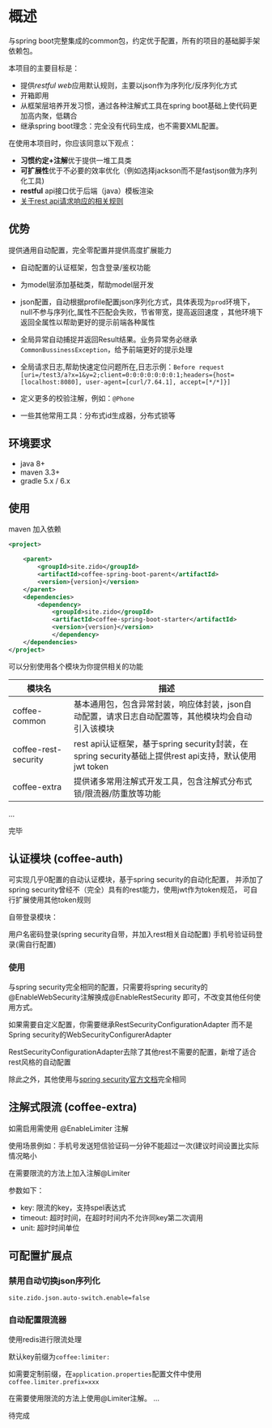 # 概述

与spring boot完整集成的common包，约定优于配置，所有的项目的基础脚手架依赖包。

本项目的主要目标是：

* 提供*restful web*应用默认规则，主要以json作为序列化/反序列化方式
* 开箱即用
* 从框架层培养开发习惯，通过各种注解式工具在spring boot基础上使代码更加高内聚，低耦合
* 继承spring boot理念：完全没有代码生成，也不需要XML配置。

在使用本项目时，你应该同意以下观点：

* **习惯约定+注解**优于提供一堆工具类
* **可扩展性**优于不必要的效率优化（例如选择jackson而不是fastjson做为序列化工具)
* **restful** api接口优于后端（java）模板渲染
* [关于rest api请求响应的相关规则](./docs/rest.md)

## 优势

提供通用自动配置，完全零配置并提供高度扩展能力

* 自动配置的认证框架，包含登录/鉴权功能

* 为model层添加基础类，帮助model层开发

* json配置，自动根据profile配置json序列化方式，具体表现为`prod`环境下，null不参与序列化,属性不匹配会失败，节省带宽，提高返回速度
，其他环境下返回全属性以帮助更好的提示前端各种属性

* 全局异常自动捕捉并返回Result结果。业务异常务必继承`CommonBussinessException`，给予前端更好的提示处理

* 全局请求日志,帮助快速定位问题所在,日志示例：`Before request [uri=/test3/a?x=1&y=2;client=0:0:0:0:0:0:0:1;headers={host=[localhost:8080], user-agent=[curl/7.64.1], accept=[*/*]}]`

* 定义更多的校验注解，例如：`@Phone`

* 一些其他常用工具：分布式id生成器，分布式锁等

## 环境要求

* java 8+
* maven 3.3+
* gradle 5.x / 6.x

## 使用

maven 加入依赖

```xml
<project>

    <parent>
        <groupId>site.zido</groupId>
        <artifactId>coffee-spring-boot-parent</artifactId>
        <version>{version}</version>
    </parent>
    <dependencies>
        <dependency>
            <groupId>site.zido</groupId>
            <artifactId>coffee-spring-boot-starter</artifactId>
            <version>{version}</version>
            </dependency>
    </dependencies>
</project>

```

可以分别使用各个模块为你提供相关的功能

| 模块名               | 描述                                                                                                  |
| -------------------- | ----------------------------------------------------------------------------------------------------- |
| coffee-common        | 基本通用包，包含异常封装，响应体封装，json自动配置，请求日志自动配置等，其他模块均会自动引入该模块    |
| coffee-rest-security | rest api认证框架，基于spring security封装，在spring security基础上提供rest api支持，默认使用jwt token |
| coffee-extra         | 提供诸多常用注解式开发工具，包含注解式分布式锁/限流器/防重放等功能                                    |

...

完毕

## 认证模块 (coffee-auth)

可实现几乎0配置的自动认证模块，基于spring security的自动化配置，
并添加了spring security曾经不（完全）具有的rest能力，使用jwt作为token规范，
可自行扩展使用其他token规则

自带登录模块：

用户名密码登录(spring security自带，并加入rest相关自动配置)
手机号验证码登录(需自行配置)

### 使用

与spring security完全相同的配置，只需要将spring security的@EnableWebSecurity注解换成@EnableRestSecurity
即可，不改变其他任何使用方式。

如果需要自定义配置，你需要继承RestSecurityConfigurationAdapter
而不是Spring security的WebSecurityConfigurerAdapter

RestSecurityConfigurationAdapter去除了其他rest不需要的配置，新增了适合rest风格的自动配置

除此之外，其他使用与[spring security官方文档](https://spring.io/projects/spring-security)完全相同

## 注解式限流 (coffee-extra)

如需启用需使用 @EnableLimiter 注解

使用场景例如：手机号发送短信验证码一分钟不能超过一次(建议时间设置比实际情况略小

在需要限流的方法上加入注解@Limiter

参数如下：

* key: 限流的key，支持spel表达式
* timeout: 超时时间，在超时时间内不允许同key第二次调用
* unit: 超时时间单位


## 可配置扩展点

### 禁用自动切换json序列化

```properties
site.zido.json.auto-switch.enable=false
```

### 自动配置限流器

使用redis进行限流处理

默认key前缀为`coffee:limiter:`

如需要定制前缀，在`application.properties`配置文件中使用`coffee.limiter.prefix=xxx`

在需要使用限流的方法上使用@Limiter注解。
...

待完成

